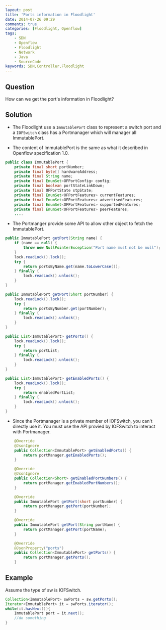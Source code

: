 ```yaml
---
layout: post
title: 'Ports information in Floodlight'
date: 2014-07-26 09:29
comments: true
categories: [Floodlight, Openflow]
tags:
	- SDN
	- Openflow
	- Floodlight
	- Network
	- Java
	- SourceCode
keywords: SDN,Controller,Floodlight
---
```

Question
--------
How can we get the port's information in Floodlight?

<!--more-->


Solution
--------
- The Floodlight use a `ImmutablePort` class to represent a switch port and a `IOFSwitch` class has a Portmanager which will manager all ImmutablePort.

- The content of ImmutablePort is the same as what it described in Openflow specification 1.0.
``` java
public class ImmutablePort {
    private final short portNumber;
    private final byte[] hardwareAddress;
    private final String name;
    private final EnumSet<OFPortConfig> config;
    private final boolean portStateLinkDown;
    private final OFPortState stpState;
    private final EnumSet<OFPortFeatures> currentFeatures;
    private final EnumSet<OFPortFeatures> advertisedFeatures;
    private final EnumSet<OFPortFeatures> supportedFeatures;
    private final EnumSet<OFPortFeatures> peerFeatures;
    ....
```

- The Portmanger provide some API to allow other object to fetch the ImmutablePort.

``` java
public ImmutablePort getPort(String name) {
	if (name == null) {
		throw new NullPointerException("Port name must not be null");
	}
	lock.readLock().lock();
	try {
		return portsByName.get(name.toLowerCase());
	} finally {
		lock.readLock().unlock();
	}
}

public ImmutablePort getPort(Short portNumber) {
	lock.readLock().lock();
	try {
		return portsByNumber.get(portNumber);
	} finally {
		lock.readLock().unlock();
	}
}

public List<ImmutablePort> getPorts() {
	lock.readLock().lock();
	try {
		return portList;
	} finally {
		lock.readLock().unlock();
	}
}

public List<ImmutablePort> getEnabledPorts() {
	lock.readLock().lock();
	try {
		return enabledPortList;
	} finally {
		lock.readLock().unlock();
	}
}
```

- Since the Portmanager is a private member of IOFSwitch, you can't directly use it. You must use the API provied by IOFSwitch to interact with Portmanager.

``` java
    @Override
    @JsonIgnore
    public Collection<ImmutablePort> getEnabledPorts() {
        return portManager.getEnabledPorts();
    }

    @Override
    @JsonIgnore
    public Collection<Short> getEnabledPortNumbers() {
        return portManager.getEnabledPortNumbers();
    }

    @Override
    public ImmutablePort getPort(short portNumber) {
        return portManager.getPort(portNumber);
    }

    @Override
    public ImmutablePort getPort(String portName) {
        return portManager.getPort(portName);
    }

    @Override
    @JsonProperty("ports")
    public Collection<ImmutablePort> getPorts() {
        return portManager.getPorts();
    }
```

Example
--------
Assume the type of sw is IOFSwitch.
``` java
Collection<ImmutablePort> swPorts = sw.getPorts();
Iterator<ImmutablePort> it = swPorts.iterator();
while(it.hasNext()){
    ImmutablePort port = it.next();
    //do something 
}
```
